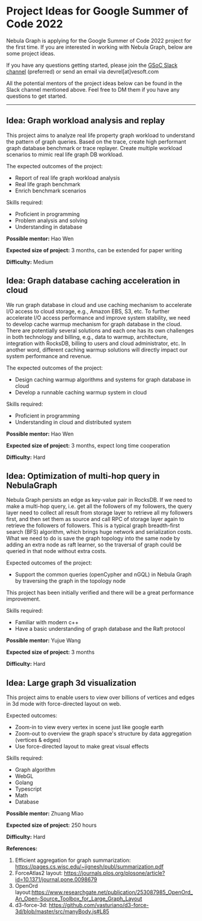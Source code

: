 # Project Ideas for Google Summer of Code 2022

Nebula Graph is applying for the Google Summer of Code 2022 project for the first time. If you are interested in working with Nebula Graph, below are some project ideas.

If you have any questions getting started, please join the [GSoC Slack channel](https://nebulagraph.slack.com/archives/C032VPK1PJB) (preferred) or send an email via devrel[at]vesoft.com

All the potential mentors of the project ideas below can be found in the Slack channel mentioned above. Feel free to DM them if you have any questions to get started.

---

## Idea: Graph workload analysis and replay

This project aims to analyze real life property graph workload to understand the pattern of graph queries. Based on the trace, create high performant graph database benchmark or trace replayer. Create multiple workload scenarios to mimic real life graph DB workload.

The expected outcomes of the project:
- Report of real life graph workload analysis
- Real life graph benchmark
- Enrich benchmark scenarios

Skills required:
- Proficient in programming
- Problem analysis and solving
- Understanding in database

**Possible mentor:** Hao Wen

**Expected size of project:** 3 months, can be extended for paper writing

**Difficulty:** Medium


## Idea: Graph database caching acceleration in cloud

We run graph database in cloud and use caching mechanism to accelerate I/O access to cloud storage, e.g., Amazon EBS, S3, etc. To further accelerate I/O access performance and improve system stability, we need to develop cache warmup mechanism for graph database in the cloud. There are potentially several solutions and each one has its own challenges in both technology and billing, e.g., data to warmup, architecture, integration with RocksDB, billing to users and cloud administrator, etc. In another word, different caching warmup solutions will directly impact our system performance and revenue.

The expected outcomes of the project:
- Design caching warmup algorithms and systems for graph database in cloud
- Develop a runnable caching warmup system in cloud

Skills required:
- Proficient in programming
- Understanding in cloud and distributed system

**Possible mentor:** Hao Wen

**Expected size of project:** 3 months, expect long time cooperation

**Difficulty:** Hard


## Idea: Optimization of multi-hop query in NebulaGraph

Nebula Graph persists an edge as key-value pair in RocksDB. If we need to make a multi-hop query, i.e. get all the followers of my followers, the query layer need to collect all result from storage layer to retrieve all my followers first, and then set them as source and call RPC of storage layer again to retrieve the followers of followers. This is a typical graph breadth-first search (BFS) algorithm, which brings huge network and serialization costs. What we need to do is save the graph topology into the same node by adding an extra node as raft learner, so the traversal of graph could be queried in that node without extra costs.

Expected outcomes of the project:
- Support the common queries (openCypher and nGQL) in Nebula Graph by traversing the graph in the topology node

This project has been initially verified and there will be a great performance improvement.

Skills required:
- Familiar with modern c++
- Have a basic understanding of graph database and the Raft protocol

**Possible mentor:** Yujue Wang

**Expected size of project:** 3 months

**Difficulty:** Hard


## Idea: Large graph 3d visualization

This project aims to enable users to view over billions of vertices and edges in 3d mode with force-directed layout on web.

Expected outcomes:
- Zoom-in to view every vertex in scene just like google earth
- Zoom-out to overview the graph space's structure by data aggregation (vertices & edges)
- Use force-directed layout to make great visual effects 

Skills required:
- Graph algorithm
- WebGL
- Golang
- Typescript
- Math
- Database

**Possible mentor:** Zhuang Miao

**Expected size of project:** 250 hours

**Difficulty:** Hard

**References:**
1. Efficient aggregation for graph summarization: https://pages.cs.wisc.edu/~jignesh/publ/summarization.pdf
2. ForceAtlas2 layout: https://journals.plos.org/plosone/article?id=10.1371/journal.pone.0098679
3. OpenOrd layout:https://www.researchgate.net/publication/253087985_OpenOrd_An_Open-Source_Toolbox_for_Large_Graph_Layout
4. d3-force-3d: https://github.com/vasturiano/d3-force-3d/blob/master/src/manyBody.js#L85

